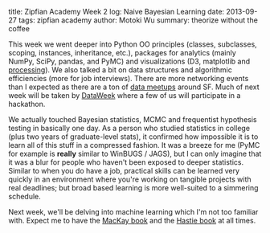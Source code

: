 title: Zipfian Academy Week 2 log: Naive Bayesian Learning
date: 2013-09-27
tags: zipfian academy
author: Motoki Wu
summary: theorize without the coffee

This week we went deeper into Python OO principles (classes, subclasses, scoping, instances, inheritance, etc.), packages for analytics (mainly NumPy, SciPy, pandas, and PyMC) and visualizations (D3, matplotlib and [processing](http://processing.org/)). We also talked a bit on data structures and algorithmic efficiencies (more for job interviews). There are more networking events than I expected as there are a ton of [data meetups](http://www.meetup.com/find/?keywords=data+science&radius=25&userFreeform=san+francisco%2C+ca&gcResults=San+Francisco%2C+CA%2C+USA%3AUS%3ACA%3ASan+Francisco%3ASan+Francisco%3A%3A%3A37.7749295%3A-122.4194155&sort=default) around SF. Much of next week will be taken by [DataWeek](http://dataweek.co/) where a few of us will participate in a hackathon. 

We actually touched Bayesian statistics, MCMC and frequentist hypothesis testing in basically one day. As a person who studied statistics in college (plus two years of graduate-level stats), it confirmed how impossible it is to learn all of this stuff in a compressed fashion. It was a breeze for me (PyMC for example is **really** similar to WinBUGS / JAGS), but I can only imagine that it was a blur for people who haven't been exposed to deeper statistics. Similar to when you do have a job, practical skills can be learned very quickly in an environment where you're working on tangible projects with real deadlines; but broad based learning is more well-suited to a simmering schedule.

Next week, we'll be delving into machine learning which I'm not too familiar with. Expect me to have the [MacKay book](http://www.inference.phy.cam.ac.uk/itila/p0.html) and the [Hastie book](http://www-stat.stanford.edu/~tibs/ElemStatLearn/) at all times.



